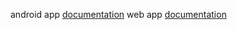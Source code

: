 android app [documentation](https://github.com/McGill-ECSE321-Fall2020/project-group-07/wiki/Android-Documentation)
web app [documentation](https://github.com/McGill-ECSE321-Fall2020/project-group-07/wiki/Web-Documentation)
